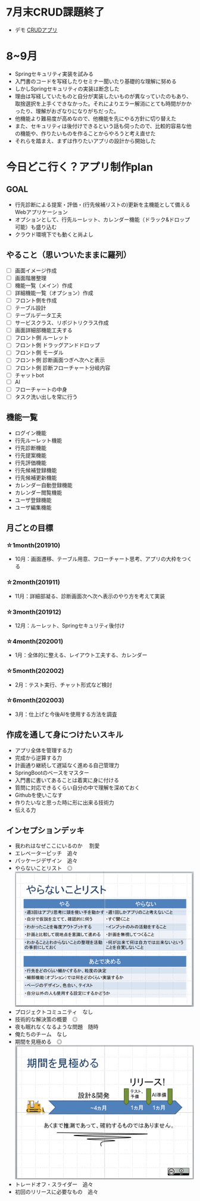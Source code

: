 # 7月末CRUD課題終了
* デモ
[CRUDアプリ](https://github.com/yuuzn/northWindWebApp "CRUDアプリ")
# 8~9月
* Springセキュリティ実装を試みる
* 入門書のコードを写経したりセミナー聞いたり基礎的な理解に努める
* しかしSpringセキュリティの実装は断念した
* 理由は写経していたものと自分が実装したいものが異なっていたのもあり、取捨選択を上手くできなかった。それによりエラー解消にとても時間がかかったり、理解がおざなりになりがちだった。
* 他機能より難易度が高めなので、他機能を先にやる方針に切り替えた
* また、セキュリティは後付けできるという話も伺ったので、比較的容易な他の機能や、作りたいものを作ることからやろうと考え直せた
* それらを踏まえ、まずは作りたいアプリの設計から開始した

# 今日どこ行く？アプリ制作plan
## GOAL
* 行先診断による提案・評価・(行先候補リストの)更新を主機能として備えるWebアプリケーション
* オプションとして、行先ルーレット、カレンダー機能（ドラック&ドロップ可能）も盛り込む
* クラウド環境下でも動くと尚よし

## やること（思いついたままに羅列）

* [ ] 画面イメージ作成 
* [ ] 画面階層整理 
* [ ] 機能一覧（メイン）作成
* [ ] 詳細機能一覧（オプション）作成
* [ ] フロント側を作成
* [ ] テーブル設計
* [ ] テーブルデータ工夫
* [ ] サービスクラス、リポジトリクラス作成
* [ ] 画面詳細部機能工夫する
* [ ] フロント側 ルーレット
* [ ] フロント側 ドラッグアンドドロップ
* [ ] フロント側 モーダル 
* [ ] フロント側 診断画面つぎへ次へと表示
* [ ] フロント側 診断フローチャート分岐内容
* [ ] チャットbot
* [ ] AI
* [ ] フローチャートの中身
* [ ] タスク洗い出しを常に行う

## 機能一覧
* ログイン機能
* 行先ルーレット機能
* 行先診断機能
* 行先提案機能
* 行先評価機能
* 行先候補登録機能
* 行先候補更新機能
* カレンダー自動登録機能
* カレンダー閲覧機能
* ユーザ登録機能
* ユーザ編集機能

## 月ごとの目標
### ☆1month(201910)
* 10月：画面遷移、テーブル用意、フローチャート思考、アプリの大枠をつくる 
### ☆2month(201911)
* 11月：詳細部凝る、診断画面次へ次へ表示のやり方を考えて実装
### ☆3month(201912)
* 12月：ルーレット、Springセキュリティ後付け
### ☆4month(202001)
* 1月：全体的に整える、レイアウト工夫する、カレンダー
### ☆5month(202002)
*  2月：テスト実行、チャット形式など検討
### ☆6month(202003)
* 3月：仕上げと今後AIを使用する方法を調査

##  作成を通して身につけたいスキル
* アプリ全体を管理する力
* 完成から逆算する力
* 計画通り継続して遅延なく進める自己管理力
* SpringBootのベースをマスター
* 入門書に書いてあることは着実に身に付ける
* 質問に対応できるくらい自分の中で理解を深めておく
* Githubを使いこなす
* 作りたいなと思った時に形に出来る技術力
* 伝える力

## インセプションデッキ
* 我われはなぜここにいるのか
　割愛
* エレベーターピッチ　追々
* パッケージデザイン　追々
* やらないことリスト　◎
![NotToDo](https://github.com/yuuzn/todayWhereGo/blob/master/%E3%82%84%E3%82%89%E3%81%AA%E3%81%84%E3%81%93%E3%81%A8%E3%83%AA%E3%82%B9%E3%83%88.png "NotToDo") 
* プロジェクトコミュニティ　なし
* 技術的な解決策の概要　◎
* 夜も眠れなくなるような問題　随時
* 俺たちのチーム　なし
* 期間を見極める　◎
![schedule](https://github.com/yuuzn/todayWhereGo/blob/master/%E6%9C%9F%E9%96%93%E3%82%92%E8%A6%8B%E6%A5%B5%E3%82%81%E3%82%8B.png "schedule") 
* トレードオフ・スライダー　追々
* 初回のリリースに必要なもの　追々

